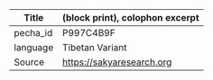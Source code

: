 |Title | (block print), colophon excerpt 
| --- | --- 
|pecha_id | P997C4B9F
|language | Tibetan Variant
|Source | https://sakyaresearch.org